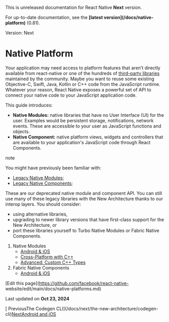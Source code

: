 This is unreleased documentation for React Native **Next** version.

For up-to-date documentation, see the **[latest version](/docs/native-
platform)** (0.81).

Version: Next

# Native Platform

Your application may need access to platform features that aren’t directly
available from react-native or one of the hundreds of [third-party
libraries](https://reactnative.directory/) maintained by the community. Maybe
you want to reuse some existing Objective-C, Swift, Java, Kotlin or C++ code
from the JavaScript runtime. Whatever your reason, React Native exposes a
powerful set of API to connect your native code to your JavaScript application
code.

This guide introduces:

  * **Native Modules:** native libraries that have no User Interface (UI) for the user. Examples would be persistent storage, notifications, network events. These are accessible to your user as JavaScript functions and objects.
  * **Native Component:** native platform views, widgets and controllers that are available to your application's JavaScript code through React Components.

note

You might have previously been familiar with:

  * [Legacy Native Modules](/docs/next/legacy/native-modules-intro);
  * [Legacy Native Components](/docs/next/legacy/native-components-android);

These are our deprecated native module and component API. You can still use
many of these legacy libraries with the New Architecture thanks to our interop
layers. You should consider:

  * using alternative libraries,
  * upgrading to newer library versions that have first-class support for the New Architecture, or
  * port these libraries yourself to Turbo Native Modules or Fabric Native Components.

  1. Native Modules
     * [Android & iOS](/docs/next/turbo-native-modules-introduction)
     * [Cross-Platform with C++](/docs/next/the-new-architecture/pure-cxx-modules)
     * [Advanced: Custom C++ Types](/docs/next/the-new-architecture/custom-cxx-types)
  2. Fabric Native Components
     * [Android & iOS](/docs/next/fabric-native-components-introduction)

[Edit this page](https://github.com/facebook/react-native-
website/edit/main/docs/native-platforms.md)

Last updated on **Oct 23, 2024**

[ PreviousThe Codegen CLI](/docs/next/the-new-architecture/codegen-
cli)[NextAndroid and iOS](/docs/next/turbo-native-modules-introduction)

